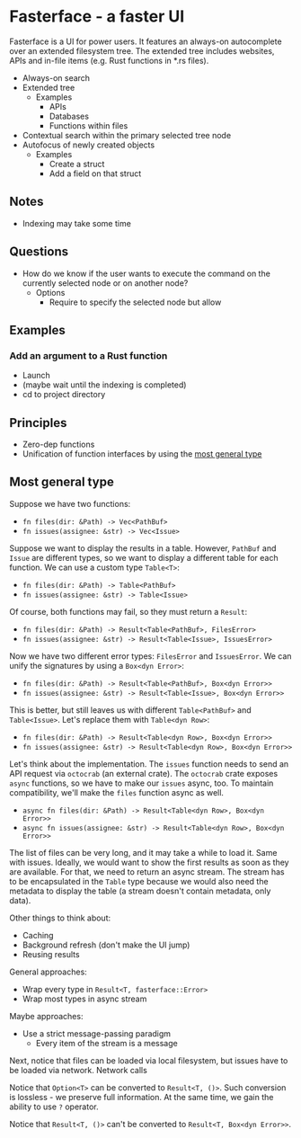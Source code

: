 # Fasterface - a faster UI

Fasterface is a UI for power users. It features an always-on autocomplete over an extended filesystem tree. The extended tree includes websites, APIs and in-file items (e.g. Rust functions in *.rs files).

* Always-on search
* Extended tree
  * Examples
    * APIs
    * Databases
    * Functions within files
* Contextual search within the primary selected tree node
* Autofocus of newly created objects
  * Examples
    * Create a struct
    * Add a field on that struct

## Notes

* Indexing may take some time

## Questions

* How do we know if the user wants to execute the command on the currently selected node or on another node?
  * Options
    * Require to specify the selected node but allow

## Examples

### Add an argument to a Rust function

* Launch
* (maybe wait until the indexing is completed)
* cd to project directory

## Principles

* Zero-dep functions
* Unification of function interfaces by using the [most general type](#most-general-type)

## Most general type

Suppose we have two functions:

* `fn files(dir: &Path) -> Vec<PathBuf>`
* `fn issues(assignee: &str) -> Vec<Issue>`

Suppose we want to display the results in a table. However, `PathBuf` and `Issue` are different types, so we want to display a different table for each function. We can use a custom type `Table<T>`:

* `fn files(dir: &Path) -> Table<PathBuf>`
* `fn issues(assignee: &str) -> Table<Issue>`

Of course, both functions may fail, so they must return a `Result`:

* `fn files(dir: &Path) -> Result<Table<PathBuf>, FilesError>`
* `fn issues(assignee: &str) -> Result<Table<Issue>, IssuesError>`

Now we have two different error types: `FilesError` and `IssuesError`. We can unify the signatures by using a `Box<dyn Error>`:

* `fn files(dir: &Path) -> Result<Table<PathBuf>, Box<dyn Error>>`
* `fn issues(assignee: &str) -> Result<Table<Issue>, Box<dyn Error>>`

This is better, but still leaves us with different `Table<PathBuf>` and `Table<Issue>`. Let's replace them with `Table<dyn Row>`:

* `fn files(dir: &Path) -> Result<Table<dyn Row>, Box<dyn Error>>`
* `fn issues(assignee: &str) -> Result<Table<dyn Row>, Box<dyn Error>>`

Let's think about the implementation. The `issues` function needs to send an API request via `octocrab` (an external crate). The `octocrab` crate exposes `async` functions, so we have to make our `issues` async, too. To maintain compatibility, we'll make the `files` function async as well.

* `async fn files(dir: &Path) -> Result<Table<dyn Row>, Box<dyn Error>>`
* `async fn issues(assignee: &str) -> Result<Table<dyn Row>, Box<dyn Error>>`

The list of files can be very long, and it may take a while to load it. Same with issues. Ideally, we would want to show the first results as soon as they are available. For that, we need to return an async stream. The stream has to be encapsulated in the `Table` type because we would also need the metadata to display the table (a stream doesn't contain metadata, only data).

Other things to think about:

* Caching
* Background refresh (don't make the UI jump)
* Reusing results

General approaches:

* Wrap every type in `Result<T, fasterface::Error>`
* Wrap most types in async stream

Maybe approaches:

* Use a strict message-passing paradigm
  * Every item of the stream is a message

Next, notice that files can be loaded via local filesystem, but issues have to be loaded via network. Network calls

Notice that `Option<T>` can be converted to `Result<T, ()>`. Such conversion is lossless - we preserve full information. At the same time, we gain the ability to use `?` operator.

Notice that `Result<T, ()>` can't be converted to `Result<T, Box<dyn Error>>`. 
